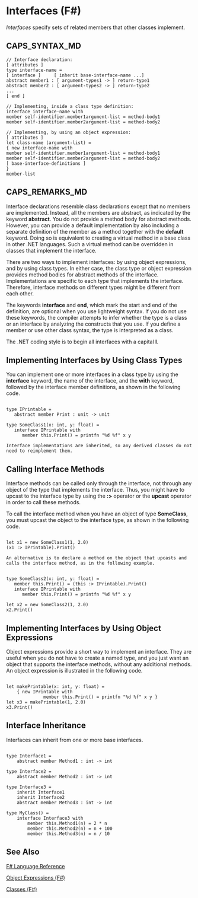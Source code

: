 # Interfaces (F#)

*Interfaces* specify sets of related members that other classes implement.


## CAPS_SYNTAX_MD

```
// Interface declaration:
[ attributes ]
type interface-name =
[ interface ]     [ inherit base-interface-name ...]
abstract member1 : [ argument-types1 -> ] return-type1
abstract member2 : [ argument-types2 -> ] return-type2
...
[ end ]

// Implementing, inside a class type definition:
interface interface-name with
member self-identifier.member1argument-list = method-body1
member self-identifier.member2argument-list = method-body2

// Implementing, by using an object expression:
[ attributes ]
let class-name (argument-list) =
{ new interface-name with
member self-identifier.member1argument-list = method-body1
member self-identifier.member2argument-list = method-body2
[ base-interface-definitions ]
}
member-list
```

## CAPS_REMARKS_MD
Interface declarations resemble class declarations except that no members are implemented. Instead, all the members are abstract, as indicated by the keyword **abstract**. You do not provide a method body for abstract methods. However, you can provide a default implementation by also including a separate definition of the member as a method together with the **default** keyword. Doing so is equivalent to creating a virtual method in a base class in other .NET languages. Such a virtual method can be overridden in classes that implement the interface.

There are two ways to implement interfaces: by using object expressions, and by using class types. In either case, the class type or object expression provides method bodies for abstract methods of the interface. Implementations are specific to each type that implements the interface. Therefore, interface methods on different types might be different from each other.

The keywords **interface** and **end**, which mark the start and end of the definition, are optional when you use lightweight syntax. If you do not use these keywords, the compiler attempts to infer whether the type is a class or an interface by analyzing the constructs that you use. If you define a member or use other class syntax, the type is interpreted as a class.

The .NET coding style is to begin all interfaces with a capital **I**.


## Implementing Interfaces by Using Class Types
You can implement one or more interfaces in a class type by using the **interface** keyword, the name of the interface, and the **with** keyword, followed by the interface member definitions, as shown in the following code.

```

type IPrintable =
   abstract member Print : unit -> unit

type SomeClass1(x: int, y: float) =
   interface IPrintable with
      member this.Print() = printfn "%d %f" x y
```

    Interface implementations are inherited, so any derived classes do not need to reimplement them.


## Calling Interface Methods
Interface methods can be called only through the interface, not through any object of the type that implements the interface. Thus, you might have to upcast to the interface type by using the **:&gt;** operator or the **upcast** operator in order to call these methods.

To call the interface method when you have an object of type **SomeClass**, you must upcast the object to the interface type, as shown in the following code.

```

let x1 = new SomeClass1(1, 2.0)
(x1 :> IPrintable).Print()
```

    An alternative is to declare a method on the object that upcasts and calls the interface method, as in the following example.

```

type SomeClass2(x: int, y: float) =
   member this.Print() = (this :> IPrintable).Print()
   interface IPrintable with
      member this.Print() = printfn "%d %f" x y

let x2 = new SomeClass2(1, 2.0)
x2.Print()
```

    
## Implementing Interfaces by Using Object Expressions
Object expressions provide a short way to implement an interface. They are useful when you do not have to create a named type, and you just want an object that supports the interface methods, without any additional methods. An object expression is illustrated in the following code.

```

let makePrintable(x: int, y: float) =
    { new IPrintable with
              member this.Print() = printfn "%d %f" x y }
let x3 = makePrintable(1, 2.0) 
x3.Print()
```

    
## Interface Inheritance
Interfaces can inherit from one or more base interfaces.

```

type Interface1 =
    abstract member Method1 : int -> int

type Interface2 =
    abstract member Method2 : int -> int

type Interface3 =
    inherit Interface1
    inherit Interface2
    abstract member Method3 : int -> int

type MyClass() =
    interface Interface3 with
        member this.Method1(n) = 2 * n
        member this.Method2(n) = n + 100
        member this.Method3(n) = n / 10
```

    
## See Also
[F&#35; Language Reference](F%23+Language+Reference.md)

[Object Expressions &#40;F&#35;&#41;](Object+Expressions+%28F%23%29.md)

[Classes &#40;F&#35;&#41;](Classes+%28F%23%29.md)

